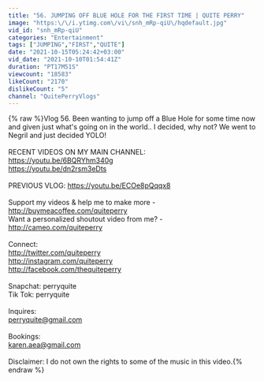 ```yaml
---
title: "56. JUMPING OFF BLUE HOLE FOR THE FIRST TIME | QUITE PERRY"
image: "https:\/\/i.ytimg.com\/vi\/snh_mRp-qiU\/hqdefault.jpg"
vid_id: "snh_mRp-qiU"
categories: "Entertainment"
tags: ["JUMPING","FIRST","QUITE"]
date: "2021-10-15T05:24:42+03:00"
vid_date: "2021-10-10T01:54:41Z"
duration: "PT17M51S"
viewcount: "18583"
likeCount: "2170"
dislikeCount: "5"
channel: "QuitePerryVlogs"
---
```

{% raw %}Vlog 56. Been wanting to jump off a Blue Hole for some time now and given just what's going on in the world.. I decided, why not? We went to Negril and just decided YOLO!<br /><br />RECENT VIDEOS ON MY MAIN CHANNEL:<br /><a rel="nofollow" target="blank" href="https://youtu.be/6BQRYhm340g">https://youtu.be/6BQRYhm340g</a><br /><a rel="nofollow" target="blank" href="https://youtu.be/dn2rsm3eDts">https://youtu.be/dn2rsm3eDts</a><br /><br />PREVIOUS VLOG: <a rel="nofollow" target="blank" href="https://youtu.be/ECOe8pQqqx8">https://youtu.be/ECOe8pQqqx8</a><br /><br />Support my videos &amp; help me to make more - <a rel="nofollow" target="blank" href="http://buymeacoffee.com/quiteperry">http://buymeacoffee.com/quiteperry</a><br />Want a personalized shoutout video from me? - <a rel="nofollow" target="blank" href="http://cameo.com/quiteperry">http://cameo.com/quiteperry</a><br /><br />Connect:<br /><a rel="nofollow" target="blank" href="http://twitter.com/quiteperry">http://twitter.com/quiteperry</a><br /><a rel="nofollow" target="blank" href="http://instagram.com/quiteperry">http://instagram.com/quiteperry</a><br /><a rel="nofollow" target="blank" href="http://facebook.com/thequiteperry">http://facebook.com/thequiteperry</a><br /><br />Snapchat: perryquite<br />Tik Tok: perryquite<br /><br />Inquires:<br />perryquite@gmail.com<br /><br />Bookings:<br />karen.aea@gmail.com<br /><br />Disclaimer: I do not own the rights to some of the music in this video.{% endraw %}
